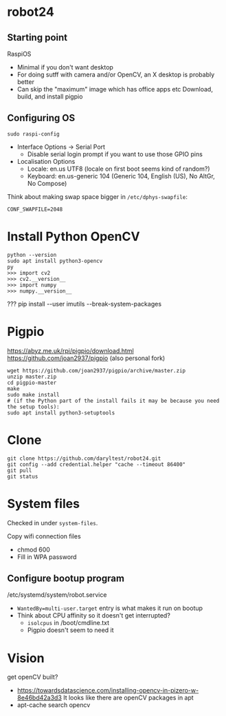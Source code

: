 # robot24

## Starting point

RaspiOS
- Minimal if you don't want desktop
- For doing sutff with camera and/or OpenCV, an X desktop is probably better
- Can skip the "maximum" image which has office apps etc
Download, build, and install pigpio

## Configuring OS

`sudo raspi-config`
  - Interface Options -> Serial Port
    - Disable serial login prompt if you want to use those GPIO pins
  - Localisation Options
    - Locale: en.us UTF8 (locale on first boot seems kind of random?)
    - Keyboard: en.us-generic 104 (Generic 104, English (US), No AltGr, No Compose)

Think about making swap space bigger in `/etc/dphys-swapfile`:
```
CONF_SWAPFILE=2048
```

# Install Python OpenCV

```
python --version
sudo apt install python3-opencv
py
>>> import cv2
>>> cv2.__version__
>>> import numpy
>>> numpy.__version__
```

??? pip install --user imutils --break-system-packages

# Pigpio

https://abyz.me.uk/rpi/pigpio/download.html
https://github.com/joan2937/pigpio (also personal fork)

```
wget https://github.com/joan2937/pigpio/archive/master.zip
unzip master.zip
cd pigpio-master
make
sudo make install
# (if the Python part of the install fails it may be because you need the setup tools):
sudo apt install python3-setuptools
```

# Clone

```
git clone https://github.com/daryltest/robot24.git
git config --add credential.helper "cache --timeout 86400"
git pull
git status
```

# System files

Checked in under `system-files`.

Copy wifi connection files
  - chmod 600
  - Fill in WPA password

## Configure bootup program

/etc/systemd/system/robot.service
  - `WantedBy=multi-user.target` entry is what makes it run on bootup
  - Think about CPU affinity so it doesn't get interrupted?
    - `isolcpus` in /boot/cmdline.txt
    - Pigpio doesn't seem to need it

# Vision
get openCV built?
  - https://towardsdatascience.com/installing-opencv-in-pizero-w-8e46bd42a3d3
It looks like there are openCV packages in apt
  - apt-cache search opencv
